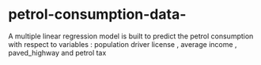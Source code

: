 # petrol-consumption-data-
A multiple linear regression model is built to predict the petrol consumption with respect to variables : population driver license , average income , paved_highway and petrol tax
